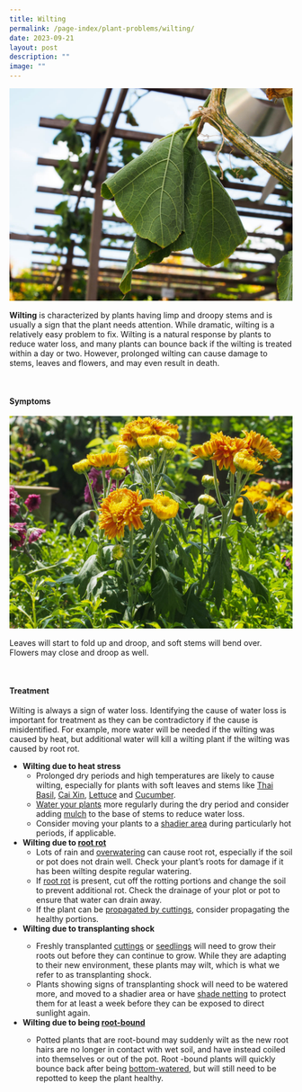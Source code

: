 ```yaml
---
title: Wilting
permalink: /page-index/plant-problems/wilting/
date: 2023-09-21
layout: post
description: ""
image: ""
---
```

<section>
	<img title="A pumpkin plant wilting in the heat. Photo by Jacqueline Chua." src="/images/Plant%20problems/Wilting_JacChua%20(2).jpg">
	<p><b>Wilting</b> is characterized by plants having limp and droopy stems and is usually a sign that the plant needs attention. While dramatic, wilting is a relatively easy problem to fix. Wilting is a natural response by plants to reduce water loss, and many plants can bounce back if the wilting is treated within a day or two. However, prolonged wilting can cause damage to stems, leaves and flowers, and may even result in death.</p>
	<br>
</section>

<section>
	<h4>Symptoms</h4> 
	<img title="A marigold wilting from prolonged heat stress. Photo by Jacqueline Chua." src="/images/Plant%20problems/Wilting_JacChua.jpg">
	<p>Leaves will start to fold up and droop, and soft stems will bend over. Flowers may close and droop as well.</p>
	<br>
</section>

<section>
	<h4>Treatment</h4>
	<p>Wilting is always a sign of water loss. Identifying the cause of water loss is important for treatment as they can be contradictory if the cause is misidentified. For example, more water will be needed if the wilting was caused by heat, but additional water will kill a wilting plant if the wilting was caused by root rot.</p>
  <ul>
	  <li><b>Wilting due to heat stress</b>
			<ul>
				<li>Prolonged dry periods and high temperatures are likely to cause wilting, especially for plants with soft leaves and stems like <a href="/page-index/edible-plants/thai-basil/">Thai Basil</a>, <a href="/page-index/edible-plants/cai-xin/">Cai Xin</a>, <a href="/page-index/edible-plants/lettuce/">Lettuce</a> and <a href="/page-index/edible-plants/cucumber/">Cucumber</a>.</li>
				<li><a href="/page-index/horticulture-techniques/watering/">Water your plants</a> more regularly during the dry period and consider adding <a href="/page-index/horticulture-techniques/mulching/">mulch</a> to the base of stems to reduce water loss.</li>
				<li>Consider moving your plants to a <a href="/page-index/horticulture-techniques/gauging-light/">shadier area</a> during particularly hot periods, if applicable.</li>
			</ul></li>
  	<li><b>Wilting due to <a href="/page-index/plant-problems/root-rot/">root rot</a></b>
				<ul>
					<li>Lots of rain and <a href="/page-index/horticulture-techniques/watering/">overwatering</a> can cause root rot, especially if the soil or pot does not drain well. Check your plant’s roots for damage if it has been wilting despite regular watering.</li>
					<li>If <a href="/page-index/plant-problems/root-rot/">root rot</a> is present, cut off the rotting portions and change the soil to prevent additional rot. Check the drainage of your plot or pot to ensure that water can drain away. </li>
					<li>If the plant can be <a href="/page-index/horticulture-techniques/propagating-by-cuttings/">propagated by cuttings</a>, consider propagating the healthy portions. </li>
				</ul></li>
		<li><b>Wilting due to transplanting shock</b></li>
		<ul>
			<li>Freshly transplanted <a href="/page-index/horticulture-techniques/propagating-by-cuttings/">cuttings</a> or <a href="/page-index/horticulture-techniques/propagating-by-seed/">seedlings</a> will need to grow their roots out before they can continue to grow. While they are adapting to their new environment, these plants may wilt, which is what we refer to as transplanting shock.</li>
			<li>Plants showing signs of transplanting shock will need to be watered more, and moved to a shadier area or have <a href="/page-index/hardscapes/netting/">shade netting</a> to protect them for at least a week before they can be exposed to direct sunlight again. </li>
	</ul>
		<li><b>Wilting due to being <a href="/page-index/horticulture-techniques/planting-in-containers/">root-bound</a></b></li>
			<ul>
				<li>Potted plants that are root-bound may suddenly wilt as the new root hairs are no longer in contact with wet soil, and have instead coiled into themselves or out of the pot. Root -bound plants will quickly bounce back after being <a href="/page-index/horticulture-techniques/bottom-watering/">bottom-watered</a>, but will still need to be repotted to keep the plant healthy.</li>
		</ul>
</ul></section>